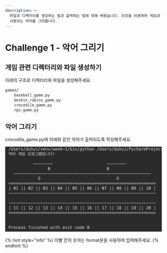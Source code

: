 ```yaml
---
description: >-
  파일과 디렉터리를 생성하는 법과 출력하는 법에 대해 배웠습니다. 이것을 이용하여 게임과 관련된 디렉터리와 파일을 생성하고, 악어 게임에서
  사용되는 악어를 그려봅니다.
---
```


# Challenge 1 - 악어 그리기

## 게임 관련 디렉터리와 파일 생성하기

아래의 구조로 디렉터리와 파일을 생성해주세요.

```text
games/
    baseball_game.py
    beskin_rabins_game.py
    crocodile_game.py
    rps_game.py
```

## 악어 그리기

crocodile\_game.py에 아래와 같은 악어가 출력되도록 작성해주세요.

![&#xC644;&#xC131;&#xB41C; &#xC545;&#xC5B4; &#xAC8C;&#xC784;](../../.gitbook/assets/image%20%2822%29.png)

{% hint style="info" %}
이빨 안의 숫자는 format문을 사용하여 입력해주세요.
{% endhint %}



